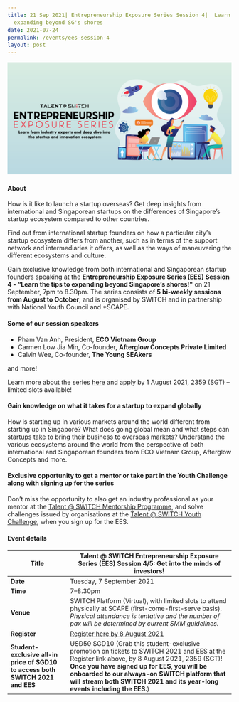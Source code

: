 ```yaml
---
title: 21 Sep 2021| Entrepreneurship Exposure Series Session 4|  Learn tips on
  expanding beyond SG's shores
date: 2021-07-24
permalink: /events/ees-session-4
layout: post
---
```

![Alt text for image on Isomer site](/images/All%20social%20media%20posts%20revised_EDM%20header.png)

#### About

How is it like to launch a startup overseas? Get deep insights from international and Singaporean startups on the differences of Singapore’s startup ecosystem compared to other countries.

Find out from international startup founders on how a particular city’s startup ecosystem differs from another, such as in terms of the support network and intermediaries it offers, as well as the ways of maneuvering the different ecosystems and culture.

Gain exclusive knowledge from both international and Singaporean startup founders speaking at the **Entrepreneurship Exposure Series (EES) Session 4 - “Learn the tips to expanding beyond Singapore’s shores!"** on 21 September, 7pm to 8.30pm. The series consists of **5 bi-weekly sessions from August to October**, and is organised by SWITCH and in partnership with National Youth Council and *SCAPE. 

#### Some of our session speakers

- Pham Van Anh, President, **ECO Vietnam Group**
- Carmen Low Jia Min, Co-founder, **Afterglow Concepts Private Limited**
- Calvin Wee, Co-founder, **The Young SEAkers**

and more!

Learn more about the series [here](https://www.switchsg.org/talent/entrepreneurship-exposure-series/overview) and apply by 1 August 2021, 2359 (SGT) – limited slots available!

#### Gain knowledge on what it takes for a startup to expand globally

How is starting up in various markets around the world different from starting up in Singapore? What does going global mean and what steps can startups take to bring their business to overseas markets? Understand the various ecosystems around the world from the perspective of both international and Singaporean founders from ECO Vietnam Group, Afterglow Concepts and more.

#### Exclusive opportunity to get a mentor or take part in the Youth Challenge along with signing up for the series

Don’t miss the opportunity to also get an industry professional as your mentor at the [Talent @ SWITCH Mentorship Programme](https://www.switchsg.org/talent/ees/mentorship-programme), and solve challenges issued by organisations at the [Talent @ SWITCH Youth Challenge](https://www.switchsg.org/talent/ees/youth-challenge), when you sign up for the EES.

#### Event details

| **Title** | Talent @ SWITCH Entrepreneurship Exposure Series (EES) Session 4/5: Get into the minds of investors!|
| -------- | -------- |
|**Date** | Tuesday, 7 September 2021 
| **Time**    | 7–8.30pm |
|**Venue** | SWITCH Platform (Virtual), with limited slots to attend physically at SCAPE (first-come-first-serve basis). *Physical attendance is tentative and the number of pax will be determined by current SMM guidelines.*
| **Register** | [Register here by 8 August 2021](https://bit.ly/EESapply) |
|**Student-exclusive all-in price of SGD10 to access both SWITCH 2021 and EES** | ~~USD50~~ SGD10 (Grab this student-exclusive promotion on tickets to SWITCH 2021 and EES at the Register link above, by 8 August 2021, 2359 (SGT)! **Once you have signed up for EES, you will be onboarded to our always-on SWITCH platform that will stream both SWITCH 2021 and its year-long events including the EES.**)